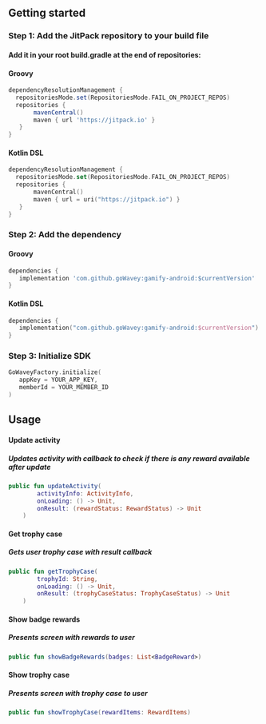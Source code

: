 ## Getting started

### Step 1: Add the JitPack repository to your build file
#### Add it in your root build.gradle at the end of repositories:
#### Groovy
```groovy
dependencyResolutionManagement {
  repositoriesMode.set(RepositoriesMode.FAIL_ON_PROJECT_REPOS)
  repositories {
       mavenCentral()
       maven { url 'https://jitpack.io' }
   }
}
```
#### Kotlin DSL
```kotlin
dependencyResolutionManagement {
  repositoriesMode.set(RepositoriesMode.FAIL_ON_PROJECT_REPOS)
  repositories {
       mavenCentral()
       maven { url = uri("https://jitpack.io") }
   }
}
```
### Step 2: Add the dependency 
#### Groovy
```groovy
dependencies {
   implementation 'com.github.goWavey:gamify-android:$currentVersion'
}
```
#### Kotlin DSL
```kotlin
dependencies {
   implementation("com.github.goWavey:gamify-android:$currentVersion")
}
```
### Step 3: Initialize SDK
```kotlin
GoWaveyFactory.initialize(
   appKey = YOUR_APP_KEY,
   memberId = YOUR_MEMBER_ID
)
```
## Usage
#### Update activity
##### Updates activity with callback to check if there is any reward available after update
```kotlin
public fun updateActivity(
        activityInfo: ActivityInfo,
        onLoading: () -> Unit,
        onResult: (rewardStatus: RewardStatus) -> Unit
    )
```
#### Get trophy case
##### Gets user trophy case with result callback
```kotlin
public fun getTrophyCase(
        trophyId: String,
        onLoading: () -> Unit,
        onResult: (trophyCaseStatus: TrophyCaseStatus) -> Unit
    )
```
#### Show badge rewards
##### Presents screen with rewards to user
```kotlin
public fun showBadgeRewards(badges: List<BadgeReward>)
```
#### Show trophy case
##### Presents screen with trophy case to user
```kotlin
public fun showTrophyCase(rewardItems: RewardItems)
```
